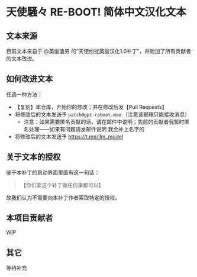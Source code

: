 # 天使騒々 RE-BOOT! 简体中文汉化文本

## 文本来源
目前文本来自于 @英俊渣男 的“天使纷扰英俊汉化1.0补丁”，并附加了所有贡献者的文本改进。

## 如何改进文本
任选一种方法：
- 【复刻】本仓库，开始你的修改；并在修改后发【Pull Requests】
- 将修改后的文本发送予 `patch@gpt-reboot.moe` （注意该邮箱只能接收消息）
  - 注意：如果需要匿名贡献的话，请在邮件中说明；先前的贡献者我暂时匿名处理——如果有问题请发邮件说明 我会补上名字的
- 将修改后的文本发送予 https://t.me/llm_model

## 关于文本的授权
鉴于本补丁的启动界面里面有这一句话：
> 【你们拿这个补丁做任何事都可以】

故我们认为不需要向本补丁作者索取特定的授权。

## 本项目贡献者
WIP

## 其它
等待补充